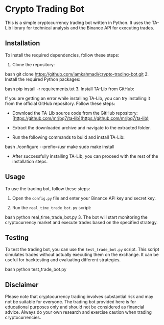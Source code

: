 # Crypto Trading Bot

This is a simple cryptocurrency trading bot written in Python. It uses the TA-Lib library for technical analysis and the Binance API for executing trades.

## Installation

To install the required dependencies, follow these steps:

1. Clone the repository:

bash
git clone https://github.com/iamkahmadi/crypto-trading-bot.git
2. Install the required Python packages:

bash
pip install -r requirements.txt
3. Install TA-Lib from GitHub:

If you are getting an error while installing TA-Lib, you can try installing it from the official GitHub repository. Follow these steps:

- Download the TA-Lib source code from the GitHub repository: [https://github.com/mrjbq7/ta-lib](https://github.com/mrjbq7/ta-lib)

- Extract the downloaded archive and navigate to the extracted folder.

- Run the following commands to build and install TA-Lib:

bash
./configure --prefix=/usr
make
sudo make install
- After successfully installing TA-Lib, you can proceed with the rest of the installation steps.

## Usage

To use the trading bot, follow these steps:

1. Open the `config.py` file and enter your Binance API key and secret key.

2. Run the `real_time_trade_bot.py` script:

bash
python real_time_trade_bot.py
3. The bot will start monitoring the cryptocurrency market and execute trades based on the specified strategy.

## Testing

To test the trading bot, you can use the `test_trade_bot.py` script. This script simulates trades without actually executing them on the exchange. It can be useful for backtesting and evaluating different strategies.

bash
python test_trade_bot.py
## Disclaimer

Please note that cryptocurrency trading involves substantial risk and may not be suitable for everyone. The trading bot provided here is for educational purposes only and should not be considered as financial advice. Always do your own research and exercise caution when trading cryptocurrencies.